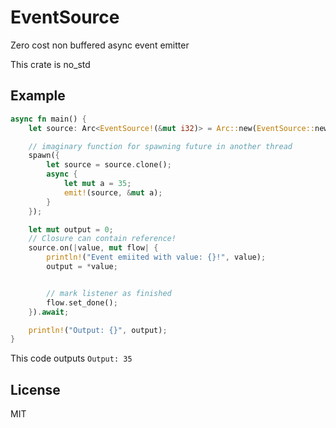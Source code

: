 # EventSource
Zero cost non buffered async event emitter

This crate is no_std

## Example
```rust ignore
async fn main() {
    let source: Arc<EventSource!(&mut i32)> = Arc::new(EventSource::new());

    // imaginary function for spawning future in another thread
    spawn({
        let source = source.clone();
        async {
            let mut a = 35;
            emit!(source, &mut a);
        }
    });

    let mut output = 0;
    // Closure can contain reference!
    source.on(|value, mut flow| {
        println!("Event emiited with value: {}!", value);
        output = *value;


        // mark listener as finished
        flow.set_done();
    }).await;

    println!("Output: {}", output);
}
```
This code outputs `Output: 35`

## License
MIT
